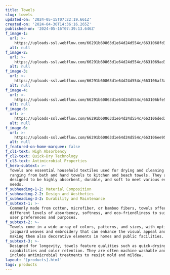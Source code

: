 ```yaml
---
title: Towels
slug: towels
updated-on: '2024-05-15T07:22:19.661Z'
created-on: '2024-04-30T14:36:16.265Z'
published-on: '2024-05-16T07:39:13.646Z'
f_image-1:
  url: >-
    https://uploads-ssl.webflow.com/66291b60863d1e64d24d554c/6631068fd380636a868d4c4a_pexels-kingofcotton-12679.jpg
  alt: null
f_image-2:
  url: >-
    https://uploads-ssl.webflow.com/66291b60863d1e64d24d554c/6631069ad380636a868d5115_pexels-castorlystock-3610006.jpg
  alt: null
f_image-3:
  url: >-
    https://uploads-ssl.webflow.com/66291b60863d1e64d24d554c/663106af3a55ffbee885b473_pexels-dom-j-7304-45980.jpg
  alt: null
f_image-4:
  url: >-
    https://uploads-ssl.webflow.com/66291b60863d1e64d24d554c/663106bfe59af28c45bde323_pexels-karolina-grabowska-4194839.jpg
  alt: null
f_image-5:
  url: >-
    https://uploads-ssl.webflow.com/66291b60863d1e64d24d554c/663106ded380636a868d7f67_pexels-cottonbro-4325447.jpg
  alt: null
f_image-6:
  url: >-
    https://uploads-ssl.webflow.com/66291b60863d1e64d24d554c/663106ee958e603526e0c036_pexels-rodolphozanardo-1304110.jpg
  alt: null
f_featured-on-home-marquee: false
f_cl1-text: High Absorbency
f_cl2-text: Quick-Dry Technology
f_cl3-text: Antimicrobial Properties
f_hero-subtext: >-
  Towels are essential household textiles used for drying and cleaning purposes,
  ranging from bath and hand towels to kitchen and beach towels. They are
  designed to be highly absorbent, durable, and soft to meet various everyday
  needs.
f_subheading-1-2: Material Composition
f_subheading-2-2: Design and Aesthetics
f_subheading-3-2: Durability and Maintenance
f_subtext-1: >-
  Commonly made from cotton, microfiber, or bamboo fibers, towels offer
  different levels of absorbency, softness, and eco-friendliness to suit various
  user preferences and purposes.
f_subtext-2: >-
  Towels come in a wide array of colors, patterns, and sizes, with options like
  jacquard weaves and embroidery that can enhance the visual appeal and feel,
  making them also decorative elements in homes and public facilities.
f_subtext-3: >-
  Designed for longevity, towels feature qualities such as quick-drying
  capabilities and color retention. They are often machine washable and may
  include antimicrobial treatments to resist mold and mildew.
layout: '[products].html'
tags: products
---
```



